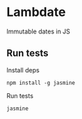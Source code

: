# Lambdate
Immutable dates in JS

## Run tests
Install deps

    npm install -g jasmine

Run tests

    jasmine
